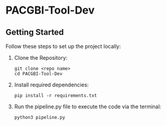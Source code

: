 # PACGBI-Tool-Dev

## Getting Started
Follow these steps to set up the project locally:

1. Clone the Repository:
    ```
    git clone <repo name>
    cd PACGBI-Tool-Dev
    ```

2. Install required dependencies:
    ```
    pip install -r requirements.txt
    ```
    
3. Run the pipeline.py file to execute the code via the terminal:
    ```
    python3 pipeline.py
    ```
